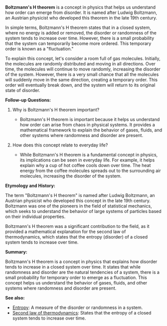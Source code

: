 **Boltzmann's H theorem** is a concept in physics that helps us understand how
order can emerge from disorder. It is named after Ludwig Boltzmann, an
Austrian physicist who developed this theorem in the late 19th century.

In simple terms, Boltzmann's H theorem states that in a closed system, where
no energy is added or removed, the disorder or randomness of the system tends
to increase over time. However, there is a small probability that the system
can temporarily become more ordered. This temporary order is known as a
"fluctuation."

To explain this concept, let's consider a room full of gas molecules. Initially,
the molecules are randomly distributed and moving in all directions. Over time,
the molecules will continue to move randomly, increasing the disorder of the
system. However, there is a very small chance that all the molecules will
suddenly move in the same direction, creating a temporary order. This order
will eventually break down, and the system will return to its original state of
disorder.

**Follow-up Questions:**

1. Why is Boltzmann's H theorem important?
   - Boltzmann's H theorem is important because it helps us understand how
     order can arise from chaos in physical systems. It provides a mathematical
     framework to explain the behavior of gases, fluids, and other systems
     where randomness and disorder are present.

2. How does this concept relate to everyday life?
   - While Boltzmann's H theorem is a fundamental concept in physics, its
     implications can be seen in everyday life. For example, it helps explain
     why a cup of hot coffee cools down over time. The heat energy from the
     coffee molecules spreads out to the surrounding air molecules,
     increasing the disorder of the system.

**Etymology and History:**

The term "Boltzmann's H theorem" is named after Ludwig Boltzmann, an Austrian
physicist who developed this concept in the late 19th century. Boltzmann was
one of the pioneers in the field of statistical mechanics, which seeks to
understand the behavior of large systems of particles based on their
individual properties.

Boltzmann's H theorem was a significant contribution to the field, as it
provided a mathematical explanation for the second law of thermodynamics, which
states that the entropy (disorder) of a closed system tends to increase over
time.

**Summary:**

Boltzmann's H theorem is a concept in physics that explains how disorder tends
to increase in a closed system over time. It states that while randomness and
disorder are the natural tendencies of a system, there is a small probability
for temporary order to emerge as a fluctuation. This concept helps us
understand the behavior of gases, fluids, and other systems where randomness
and disorder are present.

**See also:**

- [Entropy](?concept=entropy&specialist_role=Software+architect&target_audience=Manager+without+much+technical+background):
  A measure of the disorder or randomness in a system.
- [Second law of thermodynamics](?concept=second+law+of+thermodynamics&specialist_role=Software+architect&target_audience=Manager+without+much+technical+background):
  States that the entropy of a closed system tends to increase over time.
